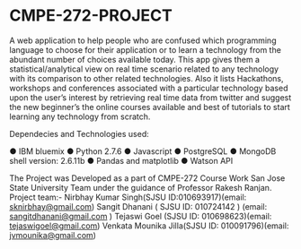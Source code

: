 # CMPE-272-PROJECT

A web application to help people who are confused which programming language to choose for their application or to learn a technology from the abundant number of choices available today. This app gives them a statistical/analytical view on real time scenario related to any technology with its comparison to other related technologies. Also it lists Hackathons, workshops and conferences associated with a particular technology based upon the user’s interest by retrieving real time data from twitter and suggest the new beginner’s the online courses available and best of tutorials to start learning any technology from scratch.

Dependecies and Technologies used: 

● IBM bluemix
● Python 2.7.6 
● Javascript 
● PostgreSQL
● MongoDB shell version: 2.6.11b 
● Pandas and matplotlib 
● Watson API


The Project was Developed as a part of CMPE-272 Course Work San Jose State University Team under the guidance of Professor Rakesh Ranjan.
Project team:-
Nirbhay Kumar Singh(SJSU ID:010693917)(email: sknirbhay@gmail.com)
Sangit Dhanani ( SJSU ID: 010724142 ) (email: sangitdhanani@gmail.com )
Tejaswi Goel (SJSU ID: 010698623)(email: tejaswigoel@gmail.com)
Venkata Mounika Jilla(SJSU ID: 010091796)(email: jvmounika@gmail.com)
